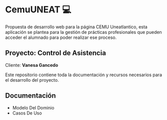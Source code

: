 # CemuUNEAT 💻

Propuesta de desarrollo web para la página CEMU Uneatlantico, esta aplicación se plantea para la gestión de prácticas profesionales que pueden acceder el alumnado para poder realizar ese proceso.

## Proyecto: Control de Asistencia

Cliente: **Vanesa Gancedo**

Este repositorio contiene toda la documentación y recursos necesarios para el desarrollo del proyecto.

## Documentación

- Modelo Del Dominio
- Casos De Uso